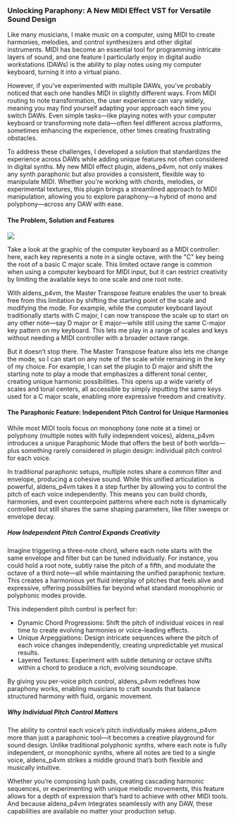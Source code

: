 ### Unlocking Paraphony: A New MIDI Effect VST for Versatile Sound Design

Like many musicians, I make music on a computer, using MIDI to create harmonies, melodies, and control synthesizers and other digital instruments. MIDI has become an essential tool for programming intricate layers of sound, and one feature I particularly enjoy in digital audio workstations (DAWs) is the ability to play notes using my computer keyboard, turning it into a virtual piano.

However, if you’ve experimented with multiple DAWs, you’ve probably noticed that each one handles MIDI in slightly different ways. From MIDI routing to note transformation, the user experience can vary widely, meaning you may find yourself adapting your approach each time you switch DAWs. Even simple tasks—like playing notes with your computer keyboard or transforming note data—often feel different across platforms, sometimes enhancing the experience, other times creating frustrating obstacles.

To address these challenges, I developed a solution that standardizes the experience across DAWs while adding unique features not often considered in digital synths. My new MIDI effect plugin, aldens_p4vm, not only makes any synth paraphonic but also provides a consistent, flexible way to manipulate MIDI. Whether you're working with chords, melodies, or experimental textures, this plugin brings a streamlined approach to MIDI manipulation, allowing you to explore paraphony—a hybrid of mono and polyphony—across any DAW with ease.

#### The Problem, Solution and Features
![](https://discussions.apple.com/content/attachment/5e236772-d15e-4dc3-afed-c018c1b1eef1)

Take a look at the graphic of the computer keyboard as a MIDI controller: here, each key represents a note in a single octave, with the "C" key being the root of a basic C major scale. This limited octave range is common when using a computer keyboard for MIDI input, but it can restrict creativity by limiting the available keys to one scale and one root note.

With aldens_p4vm, the Master Transpose feature enables the user to break free from this limitation by shifting the starting point of the scale and modifying the mode. For example, while the computer keyboard layout traditionally starts with C major, I can now transpose the scale up to start on any other note—say D major or E major—while still using the same C-major key pattern on my keyboard. This lets me play in a range of scales and keys without needing a MIDI controller with a broader octave range.

But it doesn’t stop there. The Master Transpose feature also lets me change the mode, so I can start on any note of the scale while remaining in the key of my choice. For example, I can set the plugin to D major and shift the starting note to play a mode that emphasizes a different tonal center, creating unique harmonic possibilities. This opens up a wide variety of scales and tonal centers, all accessible by simply inputting the same keys used for a C major scale, enabling more expressive freedom and creativity.

#### The Paraphonic Feature: Independent Pitch Control for Unique Harmonies

While most MIDI tools focus on monophony (one note at a time) or polyphony (multiple notes with fully independent voices), aldens_p4vm introduces a unique Paraphonic Mode that offers the best of both worlds—plus something rarely considered in plugin design: individual pitch control for each voice.

In traditional paraphonic setups, multiple notes share a common filter and envelope, producing a cohesive sound. While this unified articulation is powerful, aldens_p4vm takes it a step further by allowing you to control the pitch of each voice independently. This means you can build chords, harmonies, and even counterpoint patterns where each note is dynamically controlled but still shares the same shaping parameters, like filter sweeps or envelope decay.

##### How Independent Pitch Control Expands Creativity

Imagine triggering a three-note chord, where each note starts with the same envelope and filter but can be tuned individually. For instance, you could hold a root note, subtly raise the pitch of a fifth, and modulate the octave of a third note—all while maintaining the unified paraphonic texture. This creates a harmonious yet fluid interplay of pitches that feels alive and expressive, offering possibilities far beyond what standard monophonic or polyphonic modes provide.

This independent pitch control is perfect for:
- Dynamic Chord Progressions: Shift the pitch of individual voices in real time to create evolving harmonies or voice-leading effects.
- Unique Arpeggiations: Design intricate sequences where the pitch of each voice changes independently, creating unpredictable yet musical results.
- Layered Textures: Experiment with subtle detuning or octave shifts within a chord to produce a rich, evolving soundscape.

By giving you per-voice pitch control, aldens_p4vm redefines how paraphony works, enabling musicians to craft sounds that balance structured harmony with fluid, organic movement.

##### Why Individual Pitch Control Matters

The ability to control each voice’s pitch individually makes aldens_p4vm more than just a paraphonic tool—it becomes a creative playground for sound design. Unlike traditional polyphonic synths, where each note is fully independent, or monophonic synths, where all notes are tied to a single voice, aldens_p4vm strikes a middle ground that’s both flexible and musically intuitive.

Whether you’re composing lush pads, creating cascading harmonic sequences, or experimenting with unique melodic movements, this feature allows for a depth of expression that’s hard to achieve with other MIDI tools. And because aldens_p4vm integrates seamlessly with any DAW, these capabilities are available no matter your production setup.
